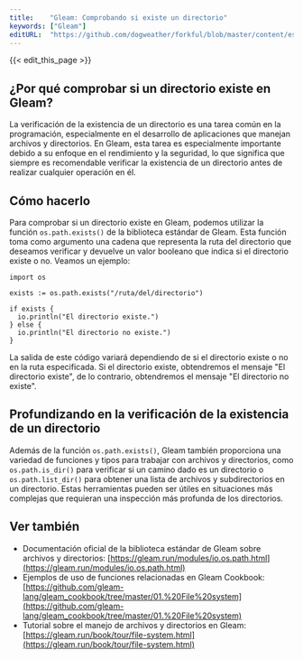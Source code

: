 ```yaml
---
title:    "Gleam: Comprobando si existe un directorio"
keywords: ["Gleam"]
editURL:  "https://github.com/dogweather/forkful/blob/master/content/es/gleam/checking-if-a-directory-exists.md"
---
```


{{< edit_this_page >}}

## ¿Por qué comprobar si un directorio existe en Gleam?

La verificación de la existencia de un directorio es una tarea común en la programación, especialmente en el desarrollo de aplicaciones que manejan archivos y directorios. En Gleam, esta tarea es especialmente importante debido a su enfoque en el rendimiento y la seguridad, lo que significa que siempre es recomendable verificar la existencia de un directorio antes de realizar cualquier operación en él.

## Cómo hacerlo

Para comprobar si un directorio existe en Gleam, podemos utilizar la función `os.path.exists()` de la biblioteca estándar de Gleam. Esta función toma como argumento una cadena que representa la ruta del directorio que deseamos verificar y devuelve un valor booleano que indica si el directorio existe o no. Veamos un ejemplo:

```Gleam
import os

exists := os.path.exists("/ruta/del/directorio")

if exists {
  io.println("El directorio existe.")
} else {
  io.println("El directorio no existe.")
}
```

La salida de este código variará dependiendo de si el directorio existe o no en la ruta especificada. Si el directorio existe, obtendremos el mensaje "El directorio existe", de lo contrario, obtendremos el mensaje "El directorio no existe".

## Profundizando en la verificación de la existencia de un directorio

Además de la función `os.path.exists()`, Gleam también proporciona una variedad de funciones y tipos para trabajar con archivos y directorios, como `os.path.is_dir()` para verificar si un camino dado es un directorio o `os.path.list_dir()` para obtener una lista de archivos y subdirectorios en un directorio. Estas herramientas pueden ser útiles en situaciones más complejas que requieran una inspección más profunda de los directorios.

## Ver también

- Documentación oficial de la biblioteca estándar de Gleam sobre archivos y directorios: [https://gleam.run/modules/io.os.path.html](https://gleam.run/modules/io.os.path.html)
- Ejemplos de uso de funciones relacionadas en Gleam Cookbook: [https://github.com/gleam-lang/gleam_cookbook/tree/master/01.%20File%20system](https://github.com/gleam-lang/gleam_cookbook/tree/master/01.%20File%20system) 
- Tutorial sobre el manejo de archivos y directorios en Gleam: [https://gleam.run/book/tour/file-system.html](https://gleam.run/book/tour/file-system.html)